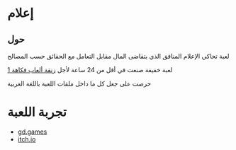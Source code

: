 # إعلام
## حول

لعبة تحاكي الإعلام المنافق الذي يتقاضى المال مقابل التعامل مع الحقائق حسب المصالح

لعبة خفيفة صنعت في أقل من 24 ساعة لأجل [زنقة ألعاب فكاهة 1](https://itch.io/jam/fukaha1)

حرصت على جعل كل ما داخل ملفات اللعبة باللغة العربية

# تجربة اللعبة

- [gd.games](https://gd.games/nabil_alsaiad/media2)
- [itch.io](https://assayyad.itch.io/media)